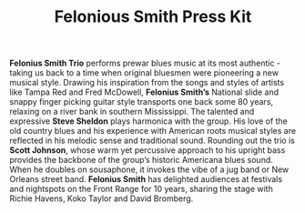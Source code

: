 ---
title: Felonious Smith Press Kit
body: >-
  **Felonius Smith Trio** performs prewar blues music at its most authentic -
  taking us back to a time when original bluesmen were pioneering a new musical
  style.

  Drawing his inspiration from the songs and styles of artists like Tampa Red and Fred McDowell, **Felonius Smith’s** National slide and snappy finger picking guitar style transports one back some 80 years, relaxing on a river bank in southern Mississippi.

  The talented and expressive **Steve Sheldon** plays harmonica with the group. His love of the old country blues and his experience with American roots musical styles are reflected in his melodic sense and traditional sound.

  Rounding out the trio is **Scott Johnson**, whose warm yet percussive approach to his upright bass provides the backbone of the group’s historic Americana blues sound. When he doubles on sousaphone, it invokes the vibe of a jug band or New Orleans street band.

  **Felonius Smith** has delighted audiences at festivals and nightspots on the Front Range for 10 years, sharing the stage with Richie Havens, Koko Taylor and David Bromberg.
pressKitItems:
  - text: Big Road Blues.mp3
    link: /images/uploads/card-og.png
electronicPressKitText: Electronic Press Kit
downloadPressKitLink: Download the complete Felonius Smith Electronic Press Kit
  (zipped folder, 26 MB)
subDownloadPressKitLink: Contains all items below
performanceVenues:
  Fairs&Festivals:
    - venue: Evergreen Jazz Festival
      location: Evergreen, CO
    - venue: Blues Under The Bridge Festival
      location: Colorado Springs, CO
  Nightclubs/Cafes:
    - venue: Boulder Theater
      location: Boulder, CO
    - venue: Swallow Hill Music
      location: Denver, CO
  FairsFestivals:
    - venue: Boulder Theater
      location: Boulder, CO
---